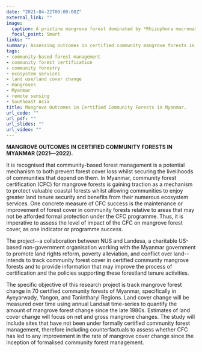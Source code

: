 ```yaml
---
date: "2021-04-22T00:00:00Z"
external_link: ""
image:
  caption: A pristine mangrove forest dominated by *Rhizophora mucronata* at Lampi Island, Tanintharyi, Myanmar (c) Maung Maung Than
  focal_point: Smart
links: ""
summary: Assessing outcomes in certified community mangrove forests in Myanmar.
tags:
- community-based forest management 
- community forest certification
- community forestry
- ecosystem services
- land use/land cover change
- mangroves
- Myanmar
- remote sensing
- Southeast Asia
title: Mangrove Outcomes in Certified Community Forests in Myanmar.
url_code: ""
url_pdf: ""
url_slides: ""
url_video: ""
---
```


**MANGROVE OUTCOMES IN CERTIFIED COMMUNITY FORESTS IN MYANMAR (2021—2022).**

It is recognised that community-based forest management is a potential mechanism to both prevent forest cover loss whilst securing the livelihoods of communities that depend on them. In Myanmar, community forest certification (CFC) for mangrove forests is gaining traction as a mechanism to protect valuable coastal forests whilst allowing communities to enjoy greater land tenure security and benefits from their numerous ecosystem services. One concrete measure of CFC success is the maintenance or improvement of forest cover in community forests relative to areas that may not be afforded formal protection under the CFC programme. Thus, it is imperative to assess the level of impact of the CFC on mangrove forest cover, as one indicator or programme success.

The project--a collaboration between NUS and Landesa, a charitable US-based non-government organisation working with the Myanmar government to promote land rights reform, poverty alleviation, and conflict over land--intends to track community forest cover in certified community mangrove forests and to provide information that may improve the process of certification and the policies supporting these forestland tenure activities.

The specific objective of this research project is track mangrove forest change in 70 certified community forests of Myanmar, specifically in Ayeyarwady, Yangon, and Tanintharyi Regions. Land cover change will be measured over time using annual Landsat time-series to quantify the amount of mangrove forest change since the late 1980s. Estimates of land cover change will focus on net and gross mangrove changes. The study will include sites that have not been under formally certified community forest management, therefore including counterfactuals to assess whether CFC has led to any improvement in the rate of mangrove cover change since the inception of formalised community forest management.